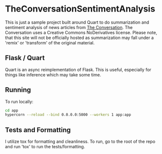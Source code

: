 # TheConversationSentimentAnalysis

This is just a sample project built around Quart to do summarization and sentiment analysis of news articles from [The Conversation](https://theconversation.com/us/feeds). The Conversation uses a Creative Commons NoDerivatives license. Please note, that this site will not be officially hosted as summarization may fall under a 'remix' or 'transform' of the original material.

## Flask / Quart

Quart is an async reimplementation of Flask. This is useful, especially for things like inference which may take some time.

## Running

To run locally:

```sh
cd app
hypercorn --reload --bind 0.0.0.0:5000 --workers 1 app:app
```

## Tests and Formatting

I utilize tox for formatting and cleanliness. To run, go to the root of the repo and run 'tox' to run the tests/formatting.